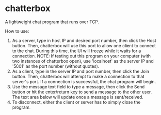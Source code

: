 # chatterbox
A lightweight chat program that runs over TCP.

How to use:
1. As a server, type in host IP and desired port number, then click the Host button. Then, chatterbox will use this port to allow one client to connect to the chat. During this time, the UI will freeze while it waits for a connection. NOTE: If testing out this program on your computer (with two instances of chatterbox open), use 'localhost' as the server IP and '5001' as the port number (without quotes).
3. As a client, type in the server IP and port number, then click the Join button. Then, chatterbox will attempt to make a connection to that server's port. If a connection is successful, the chat program will begin.
4. Use the message text field to type a message, then click the Send button or hit the enter/return key to send a message to the other user. The text area below will update once a message is sent/received.
5. To disconnect, either the client or server has to simply close the program.
